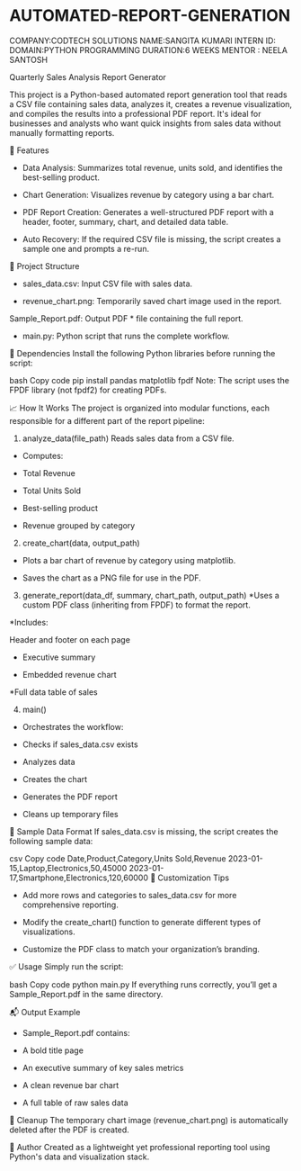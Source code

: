 # AUTOMATED-REPORT-GENERATION

COMPANY:CODTECH SOLUTIONS
NAME:SANGITA KUMARI
INTERN ID:
DOMAIN:PYTHON PROGRAMMING
DURATION:6 WEEKS
MENTOR : NEELA SANTOSH 



Quarterly Sales Analysis Report Generator

This project is a Python-based automated report generation tool that reads a CSV file containing sales data, analyzes it, creates a revenue visualization, and compiles the results into a professional PDF report. It's ideal for businesses and analysts who want quick insights from sales data without manually formatting reports.

🚀 Features
* Data Analysis: Summarizes total revenue, units sold, and identifies the best-selling product.

* Chart Generation: Visualizes revenue by category using a bar chart.

* PDF Report Creation: Generates a well-structured PDF report with a header, footer, summary, chart, and detailed data table.

* Auto Recovery: If the required CSV file is missing, the script creates a sample one and prompts a re-run.

📂 Project Structure
* sales_data.csv: Input CSV file with sales data.

* revenue_chart.png: Temporarily saved chart image used in the report.

Sample_Report.pdf: Output PDF * file containing the full report.

* main.py: Python script that runs the complete workflow.

🧰 Dependencies
Install the following Python libraries before running the script:

bash
Copy code
pip install pandas matplotlib fpdf
Note: The script uses the FPDF library (not fpdf2) for creating PDFs.

📈 How It Works
The project is organized into modular functions, each responsible for a different part of the report pipeline:

1. analyze_data(file_path)
Reads sales data from a CSV file.

* Computes:

* Total Revenue

* Total Units Sold

* Best-selling product

* Revenue grouped by category

2. create_chart(data, output_path)
* Plots a bar chart of revenue by category using matplotlib.

* Saves the chart as a PNG file for use in the PDF.

3. generate_report(data_df, summary, chart_path, output_path)
*Uses a custom PDF class (inheriting from FPDF) to format the report.

*Includes:

Header and footer on each page

* Executive summary

* Embedded revenue chart

*Full data table of sales

4. main()
* Orchestrates the workflow:

* Checks if sales_data.csv exists

* Analyzes data

* Creates the chart

* Generates the PDF report

* Cleans up temporary files

📌 Sample Data Format
If sales_data.csv is missing, the script creates the following sample data:

csv
Copy code
Date,Product,Category,Units Sold,Revenue
2023-01-15,Laptop,Electronics,50,45000
2023-01-17,Smartphone,Electronics,120,60000
📝 Customization Tips
* Add more rows and categories to sales_data.csv for more comprehensive reporting.

* Modify the create_chart() function to generate different types of visualizations.

* Customize the PDF class to match your organization’s branding.

✅ Usage
Simply run the script:

bash
Copy code
python main.py
If everything runs correctly, you’ll get a Sample_Report.pdf in the same directory.

📬 Output Example
* Sample_Report.pdf contains:

* A bold title page

* An executive summary of key sales metrics

* A clean revenue bar chart

* A full table of raw sales data

🧹 Cleanup
The temporary chart image (revenue_chart.png) is automatically deleted after the PDF is created.

📧 Author
Created as a lightweight yet professional reporting tool using Python's data and visualization stack.
